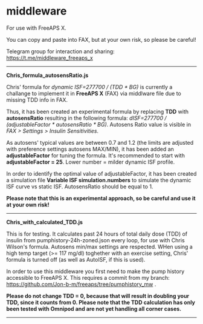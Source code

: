 # middleware
For use with FreeAPS X.

You can copy and paste into FAX, but at your own risk, so please be careful!

Telegram group for interaction and sharing:
https://t.me/middleware_freeaps_x


---------------------------------------
<B> Chris_formula_autosensRatio.js </B>

Chris' formula for <I>dynamic ISF=277700 / (TDD * BG)</I> is currently a challange to implement it in <B>FreeAPS X</B> (FAX) via middlware file due to missing TDD info in FAX.

Thus, it has been created an experimental formula by replacing <B>TDD</B> with <B>autosensRatio</B> resulting in the following formula: <I>dISF=277700 / (adjustableFactor * autosensRatio * BG)</I>. Autosens Ratio value is visible in <I>FAX > Settings > Insulin Sensitivities</I>. 

As autosens' typical values are between 0.7 and 1.2 (the limits are adjusted with preference settings autosens MAX/MIN), it has been added an <B>adjustableFactor</B> for tuning the formula. It's recommended to start with <B>adjustableFactor = 25</B>. Lower number = milder dynamic ISF profile.

In order to identify the optimal value of adjustableFactor, it has been created a simulation file <B>Variable ISF simulation.numbers</B> to simulate the dynamic ISF curve vs static ISF. AutosensRatio should be equal to 1. 

<B>Please note that this is an experimental approach, so be careful and use it at your own risk!</B>

---------------------------------------
<B> Chris_with_calculated_TDD.js </B>

This is for testing. It calculates past 24 hours of total daily dose (TDD) of insulin from pumphistory-24h-zoned.json every loop, for use with Chris Wilson's formula. Autosens min/max settings are respected. WHen using a high temp target (>= 117 mg/dl) toghether with an exercise setting, Chris' formula is turned off (as well as AutoISF, if this is used).

In order to use this middleware you first need to make the pump history accessible to FreeAPS X. This requires a commit from my branch: https://github.com/Jon-b-m/freeaps/tree/pumphistory_mw .

<B>Please do not change TDD = 0, because that will result in doubling your TDD, since it counts from 0. Please note that the TDD calculation has only been tested with Omnipod and are not yet handling all corner cases. </B>

---------------------------------------
